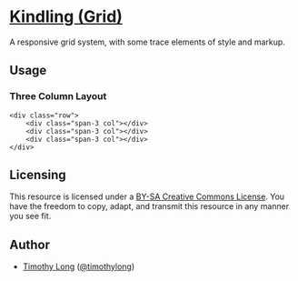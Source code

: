 # [Kindling (Grid)](http://timothy-long.com/kindling)

A responsive grid system, with some trace elements of style and markup.

## Usage

### Three Column Layout

```
<div class="row">
	<div class="span-3 col"></div>
	<div class="span-3 col"></div>
	<div class="span-3 col"></div>
</div>
```

## Licensing

This resource is licensed under a [BY-SA Creative Commons License](http://creativecommons.org/licenses/by-sa/3.0/). You have the freedom to copy, adapt, and transmit this resource in any manner you see fit.

## Author

* [Timothy Long](http://timothy-long.com) ([@timothylong](http://twitter.com/timothylong))